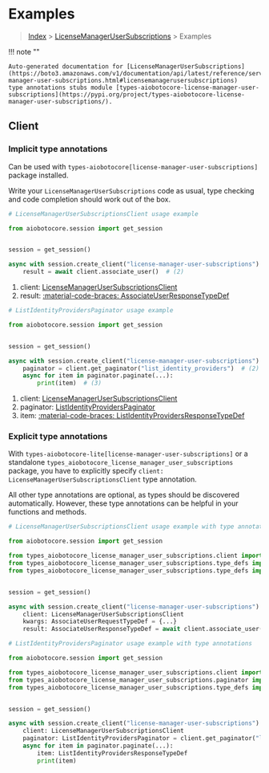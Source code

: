 # Examples

> [Index](../README.md) > [LicenseManagerUserSubscriptions](./README.md) > Examples

!!! note ""

    Auto-generated documentation for [LicenseManagerUserSubscriptions](https://boto3.amazonaws.com/v1/documentation/api/latest/reference/services/license-manager-user-subscriptions.html#licensemanagerusersubscriptions)
    type annotations stubs module [types-aiobotocore-license-manager-user-subscriptions](https://pypi.org/project/types-aiobotocore-license-manager-user-subscriptions/).

## Client

### Implicit type annotations

Can be used with `types-aiobotocore[license-manager-user-subscriptions]` package installed.

Write your `LicenseManagerUserSubscriptions` code as usual,
type checking and code completion should work out of the box.



```python
# LicenseManagerUserSubscriptionsClient usage example

from aiobotocore.session import get_session


session = get_session()

async with session.create_client("license-manager-user-subscriptions") as client:  # (1)
    result = await client.associate_user()  # (2)
```

1. client: [LicenseManagerUserSubscriptionsClient](./client.md)
2. result: [:material-code-braces: AssociateUserResponseTypeDef](./type_defs.md#associateuserresponsetypedef) 



```python
# ListIdentityProvidersPaginator usage example

from aiobotocore.session import get_session


session = get_session()

async with session.create_client("license-manager-user-subscriptions") as client:  # (1)
    paginator = client.get_paginator("list_identity_providers")  # (2)
    async for item in paginator.paginate(...):
        print(item)  # (3)
```

1. client: [LicenseManagerUserSubscriptionsClient](./client.md)
2. paginator: [ListIdentityProvidersPaginator](./paginators.md#listidentityproviderspaginator)
3. item: [:material-code-braces: ListIdentityProvidersResponseTypeDef](./type_defs.md#listidentityprovidersresponsetypedef) 




### Explicit type annotations

With `types-aiobotocore-lite[license-manager-user-subscriptions]`
or a standalone `types_aiobotocore_license_manager_user_subscriptions` package, you have to explicitly specify
`client: LicenseManagerUserSubscriptionsClient` type annotation.

All other type annotations are optional, as types should be discovered automatically.
However, these type annotations can be helpful in your functions and methods.


```python
# LicenseManagerUserSubscriptionsClient usage example with type annotations

from aiobotocore.session import get_session

from types_aiobotocore_license_manager_user_subscriptions.client import LicenseManagerUserSubscriptionsClient
from types_aiobotocore_license_manager_user_subscriptions.type_defs import AssociateUserResponseTypeDef
from types_aiobotocore_license_manager_user_subscriptions.type_defs import AssociateUserRequestTypeDef


session = get_session()

async with session.create_client("license-manager-user-subscriptions") as client:
    client: LicenseManagerUserSubscriptionsClient
    kwargs: AssociateUserRequestTypeDef = {...}
    result: AssociateUserResponseTypeDef = await client.associate_user(**kwargs)
```



```python
# ListIdentityProvidersPaginator usage example with type annotations

from aiobotocore.session import get_session

from types_aiobotocore_license_manager_user_subscriptions.client import LicenseManagerUserSubscriptionsClient
from types_aiobotocore_license_manager_user_subscriptions.paginator import ListIdentityProvidersPaginator
from types_aiobotocore_license_manager_user_subscriptions.type_defs import ListIdentityProvidersResponseTypeDef


session = get_session()

async with session.create_client("license-manager-user-subscriptions") as client:
    client: LicenseManagerUserSubscriptionsClient
    paginator: ListIdentityProvidersPaginator = client.get_paginator("list_identity_providers")
    async for item in paginator.paginate(...):
        item: ListIdentityProvidersResponseTypeDef
        print(item)
```


